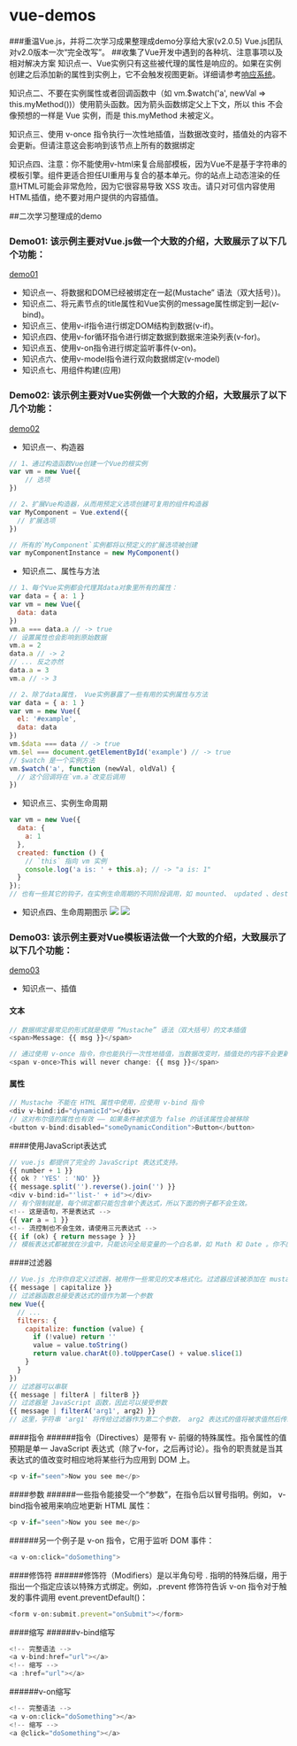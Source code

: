 # vue-demos
###重温Vue.js，并将二次学习成果整理成demo分享给大家(v2.0.5)
Vue.js团队对v2.0版本一次“完全改写”。
##收集了Vue开发中遇到的各种坑、注意事项以及相对解决方案
知识点一、Vue实例只有这些被代理的属性是响应的。如果在实例创建之后添加新的属性到实例上，它不会触发视图更新。详细请参考[响应系统](http://cn.vuejs.org/v2/guide/reactivity.html)。

知识点二、不要在实例属性或者回调函数中（如 vm.$watch('a', newVal => this.myMethod())）使用箭头函数。因为箭头函数绑定父上下文，所以 this 不会像预想的一样是 Vue 实例，而是 this.myMethod 未被定义。

知识点三、使用 v-once 指令执行一次性地插值，当数据改变时，插值处的内容不会更新。但请注意这会影响到该节点上所有的数据绑定

知识点四、注意：你不能使用v-html来复合局部模板，因为Vue不是基于字符串的模板引擎。组件更适合担任UI重用与复合的基本单元。你的站点上动态渲染的任意HTML可能会非常危险，因为它很容易导致 XSS 攻击。请只对可信内容使用HTML插值，绝不要对用户提供的内容插值。

##二次学习整理成的demo
### Demo01: 该示例主要对Vue.js做一个大致的介绍，大致展示了以下几个功能：
[demo01](https://github.com/sosout/vue-demos/blob/master/demos/demo01.html) 

* 知识点一、将数据和DOM已经被绑定在一起(Mustache” 语法（双大括号）)。
* 知识点二、将元素节点的title属性和Vue实例的message属性绑定到一起(v-bind)。
* 知识点三、使用v-if指令进行绑定DOM结构到数据(v-if)。
* 知识点四、使用v-for循环指令进行绑定数据到数据来渲染列表(v-for)。
* 知识点五、使用v-on指令进行绑定监听事件(v-on)。
* 知识点六、使用v-model指令进行双向数据绑定(v-model)
* 知识点七、用组件构建(应用)

### Demo02: 该示例主要对Vue实例做一个大致的介绍，大致展示了以下几个功能：
[demo02](https://github.com/sosout/vue-demos/blob/master/demos/demo02.html) 
* 知识点一、构造器

```js
// 1、通过构造函数Vue创建一个Vue的根实例
var vm = new Vue({
	// 选项
})

// 2、扩展Vue构造器，从而用预定义选项创建可复用的组件构造器
var MyComponent = Vue.extend({
  // 扩展选项
})

// 所有的`MyComponent`实例都将以预定义的扩展选项被创建
var myComponentInstance = new MyComponent()
```

* 知识点二、属性与方法

```js
// 1、每个Vue实例都会代理其data对象里所有的属性：
var data = { a: 1 }
var vm = new Vue({
  data: data
})
vm.a === data.a // -> true
// 设置属性也会影响到原始数据
vm.a = 2
data.a // -> 2
// ... 反之亦然
data.a = 3
vm.a // -> 3

// 2、除了data属性， Vue实例暴露了一些有用的实例属性与方法
var data = { a: 1 }
var vm = new Vue({
  el: '#example',
  data: data
})
vm.$data === data // -> true
vm.$el === document.getElementById('example') // -> true
// $watch 是一个实例方法
vm.$watch('a', function (newVal, oldVal) {
  // 这个回调将在`vm.a`改变后调用
})
```

* 知识点三、实例生命周期

```js
var vm = new Vue({
  data: {
    a: 1
  },
  created: function () {
    // `this` 指向 vm 实例
    console.log('a is: ' + this.a); // -> "a is: 1"
  }
});
// 也有一些其它的钩子，在实例生命周期的不同阶段调用，如 mounted、 updated 、destroyed 。钩子的 this 指向调用它的 Vue 实例。
```
* 知识点四、生命周期图示
![](https://github.com/sosout/vue-demos/blob/master/demos/images/lifecycle.png)
![](https://github.com/sosout/vue-demos/blob/master/demos/images/lifecycle-hooks.png)

### Demo03: 该示例主要对Vue模板语法做一个大致的介绍，大致展示了以下几个功能：
[demo03](https://github.com/sosout/vue-demos/blob/master/demos/demo03.html) 
* 知识点一、插值

#### 文本
```js
// 数据绑定最常见的形式就是使用 “Mustache” 语法（双大括号）的文本插值
<span>Message: {{ msg }}</span>

// 通过使用 v-once 指令，你也能执行一次性地插值，当数据改变时，插值处的内容不会更新。但请留心这会影响到该节点上所有的数据绑定
<span v-once>This will never change: {{ msg }}</span>
```
#### 属性
```js
// Mustache 不能在 HTML 属性中使用，应使用 v-bind 指令
<div v-bind:id="dynamicId"></div>
// 这对布尔值的属性也有效 —— 如果条件被求值为 false 的话该属性会被移除
<button v-bind:disabled="someDynamicCondition">Button</button>
```
####使用JavaScript表达式
```js
// vue.js 都提供了完全的 JavaScript 表达式支持。
{{ number + 1 }}
{{ ok ? 'YES' : 'NO' }}
{{ message.split('').reverse().join('') }}
<div v-bind:id="'list-' + id"></div>
// 有个限制就是，每个绑定都只能包含单个表达式，所以下面的例子都不会生效。
<!-- 这是语句，不是表达式 -->
{{ var a = 1 }}
<!-- 流控制也不会生效，请使用三元表达式 -->
{{ if (ok) { return message } }}
// 模板表达式都被放在沙盒中，只能访问全局变量的一个白名单，如 Math 和 Date 。你不应该在模板表达式中试图访问用户定义的全局变量。
```
####过滤器
```js
// Vue.js 允许你自定义过滤器，被用作一些常见的文本格式化。过滤器应该被添加在 mustache 插值的尾部，由“管道符”指示：
{{ message | capitalize }}
// 过滤器函数总接受表达式的值作为第一个参数
new Vue({
  // ...
  filters: {
    capitalize: function (value) {
      if (!value) return ''
      value = value.toString()
      return value.charAt(0).toUpperCase() + value.slice(1)
    }
  }
})
// 过滤器可以串联
{{ message | filterA | filterB }}
// 过滤器是 JavaScript 函数，因此可以接受参数
{{ message | filterA('arg1', arg2) }}
// 这里，字符串 'arg1' 将传给过滤器作为第二个参数， arg2 表达式的值将被求值然后传给过滤器作为第三个参数。
```
####指令
######指令（Directives）是带有 v- 前缀的特殊属性。指令属性的值预期是单一 JavaScript 表达式（除了v-for，之后再讨论）。指令的职责就是当其表达式的值改变时相应地将某些行为应用到 DOM 上。
```js
<p v-if="seen">Now you see me</p>
```
####参数
######一些指令能接受一个“参数”，在指令后以冒号指明。例如， v-bind指令被用来响应地更新 HTML 属性：
```js
<p v-if="seen">Now you see me</p>
```
######另一个例子是 v-on 指令，它用于监听 DOM 事件：
```js
<a v-on:click="doSomething">
```
####修饰符
######修饰符（Modifiers）是以半角句号 . 指明的特殊后缀，用于指出一个指定应该以特殊方式绑定。例如，.prevent 修饰符告诉 v-on 指令对于触发的事件调用 event.preventDefault()：
```js
<form v-on:submit.prevent="onSubmit"></form>
```
####缩写
######v-bind缩写
```js
<!-- 完整语法 -->
<a v-bind:href="url"></a>
<!-- 缩写 -->
<a :href="url"></a>
```
######v-on缩写
```js
<!-- 完整语法 -->
<a v-on:click="doSomething"></a>
<!-- 缩写 -->
<a @click="doSomething"></a>
```